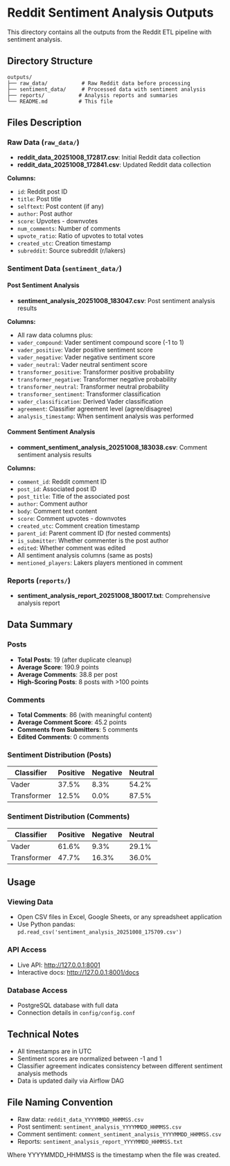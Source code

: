# Reddit Sentiment Analysis Outputs

This directory contains all the outputs from the Reddit ETL pipeline with sentiment analysis.

## Directory Structure

```
outputs/
├── raw_data/           # Raw Reddit data before processing
├── sentiment_data/     # Processed data with sentiment analysis
├── reports/           # Analysis reports and summaries
└── README.md          # This file
```

## Files Description

### Raw Data (`raw_data/`)
- **reddit_data_20251008_172817.csv**: Initial Reddit data collection
- **reddit_data_20251008_172841.csv**: Updated Reddit data collection

**Columns:**
- `id`: Reddit post ID
- `title`: Post title
- `selftext`: Post content (if any)
- `author`: Post author
- `score`: Upvotes - downvotes
- `num_comments`: Number of comments
- `upvote_ratio`: Ratio of upvotes to total votes
- `created_utc`: Creation timestamp
- `subreddit`: Source subreddit (r/lakers)

### Sentiment Data (`sentiment_data/`)

#### Post Sentiment Analysis
- **sentiment_analysis_20251008_183047.csv**: Post sentiment analysis results

**Columns:**
- All raw data columns plus:
- `vader_compound`: Vader sentiment compound score (-1 to 1)
- `vader_positive`: Vader positive sentiment score
- `vader_negative`: Vader negative sentiment score
- `vader_neutral`: Vader neutral sentiment score
- `transformer_positive`: Transformer positive probability
- `transformer_negative`: Transformer negative probability
- `transformer_neutral`: Transformer neutral probability
- `transformer_sentiment`: Transformer classification
- `vader_classification`: Derived Vader classification
- `agreement`: Classifier agreement level (agree/disagree)
- `analysis_timestamp`: When sentiment analysis was performed

#### Comment Sentiment Analysis
- **comment_sentiment_analysis_20251008_183038.csv**: Comment sentiment analysis results

**Columns:**
- `comment_id`: Reddit comment ID
- `post_id`: Associated post ID
- `post_title`: Title of the associated post
- `author`: Comment author
- `body`: Comment text content
- `score`: Comment upvotes - downvotes
- `created_utc`: Comment creation timestamp
- `parent_id`: Parent comment ID (for nested comments)
- `is_submitter`: Whether commenter is the post author
- `edited`: Whether comment was edited
- All sentiment analysis columns (same as posts)
- `mentioned_players`: Lakers players mentioned in comment

### Reports (`reports/`)
- **sentiment_analysis_report_20251008_180017.txt**: Comprehensive analysis report

## Data Summary

### Posts
- **Total Posts**: 19 (after duplicate cleanup)
- **Average Score**: 190.9 points
- **Average Comments**: 38.8 per post
- **High-Scoring Posts**: 8 posts with >100 points

### Comments
- **Total Comments**: 86 (with meaningful content)
- **Average Comment Score**: 45.2 points
- **Comments from Submitters**: 5 comments
- **Edited Comments**: 0 comments

### Sentiment Distribution (Posts)

| Classifier | Positive | Negative | Neutral |
|------------|----------|----------|---------|
| Vader      | 37.5%    | 8.3%     | 54.2%   |
| Transformer| 12.5%    | 0.0%     | 87.5%   |

### Sentiment Distribution (Comments)

| Classifier | Positive | Negative | Neutral |
|------------|----------|----------|---------|
| Vader      | 61.6%    | 9.3%     | 29.1%   |
| Transformer| 47.7%    | 16.3%    | 36.0%   |

## Usage

### Viewing Data
- Open CSV files in Excel, Google Sheets, or any spreadsheet application
- Use Python pandas: `pd.read_csv('sentiment_analysis_20251008_175709.csv')`

### API Access
- Live API: http://127.0.0.1:8001
- Interactive docs: http://127.0.0.1:8001/docs

### Database Access
- PostgreSQL database with full data
- Connection details in `config/config.conf`

## Technical Notes

- All timestamps are in UTC
- Sentiment scores are normalized between -1 and 1
- Classifier agreement indicates consistency between different sentiment analysis methods
- Data is updated daily via Airflow DAG

## File Naming Convention

- Raw data: `reddit_data_YYYYMMDD_HHMMSS.csv`
- Post sentiment: `sentiment_analysis_YYYYMMDD_HHMMSS.csv`
- Comment sentiment: `comment_sentiment_analysis_YYYYMMDD_HHMMSS.csv`
- Reports: `sentiment_analysis_report_YYYYMMDD_HHMMSS.txt`

Where YYYYMMDD_HHMMSS is the timestamp when the file was created.
